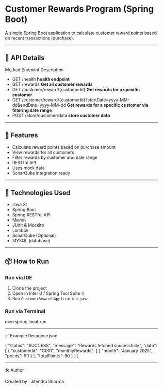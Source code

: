 # Customer Rewards Program (Spring Boot)

A simple Spring Boot application to calculate customer reward points based on recent transactions (purchase).

---

## 🔗 API Details

Method	Endpoint	Description
- GET     /health **health endpoint**
- GET	    /rewards	**Get all customer rewards**
- GET	    /customer/reward/{customerId}	**Get rewards for a specific customer**
- GET	    /customer/reward/{customerId}?startDate=yyyy-MM-dd&endDate=yyyy-MM-dd	**Get rewards for a specific customer via filtering date range**
- POST    /store/customer/data **store customer data**

---

## 🧩 Features

- Calculate reward points based on purchase amount
- View rewards for all customers
- Filter rewards by customer and date range
- RESTful API
- Uses mock data
- SonarQube integration ready

---

## 🚀 Technologies Used

- Java 21
- Spring Boot
- Spring RESTful API
- Maven
- JUnit & Mockito
- Lombok
- SonarQube (Optional)
- MYSQL (database)

---

## 📦 How to Run

### Run via IDE
1. Clone the project
2. Open in IntelliJ / Spring Tool Suite 4
3. Run `CustomerRewardsApplication.java`

### Run via Terminal

mvn spring-boot:run

---

✅ Example Response
json

{
  "status": "SUCCESS",
  "message": "Rewards fetched successfully",
  "data": [
    {
      "customerId": "C001",
      "monthlyRewards": [
        { "month": "January 2025", "points": 90 }
      ],
      "totalPoints": 90
    }
  ]
}

---

🛠 Author

Created by : Jitendra Sharma
